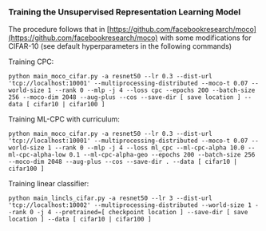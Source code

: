 ### Training the Unsupervised Representation Learning Model

The procedure follows that in [https://github.com/facebookresearch/moco](https://github.com/facebookresearch/moco) with some modifications for CIFAR-10 (see default hyperparameters in the following commands)

Training CPC:
```
python main_moco_cifar.py -a resnet50 --lr 0.3 --dist-url 'tcp://localhost:10001' --multiprocessing-distributed --moco-t 0.07 --world-size 1 --rank 0 --mlp -j 4 --loss cpc --epochs 200 --batch-size 256 --moco-dim 2048 --aug-plus --cos --save-dir [ save location ] --data [ cifar10 | cifar100 ]
```

Training ML-CPC with curriculum:
```
python main_moco_cifar.py -a resnet50 --lr 0.3 --dist-url 'tcp://localhost:10001' --multiprocessing-distributed --moco-t 0.07 --world-size 1 --rank 0 --mlp -j 4 --loss ml_cpc --ml-cpc-alpha 10.0 --ml-cpc-alpha-low 0.1 --ml-cpc-alpha-geo --epochs 200 --batch-size 256 --moco-dim 2048 --aug-plus --cos --save-dir . --data [ cifar10 | cifar100 ]
```


Training linear classifier:
```
python main_lincls_cifar.py -a resnet50 --lr 3 --dist-url 'tcp://localhost:10002' --multiprocessing-distributed --world-size 1 --rank 0 -j 4 --pretrained=[ checkpoint location ] --save-dir [ save location ] --data [ cifar10 | cifar100 ]
```